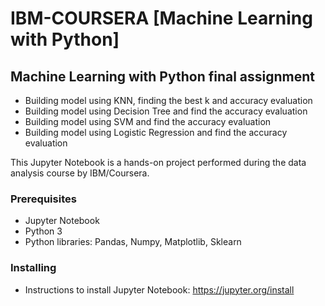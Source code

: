 # IBM-COURSERA [Machine Learning with Python]

## Machine Learning with Python final assignment

- Building model using KNN, finding the best k and accuracy evaluation
- Building model using Decision Tree and find the accuracy evaluation 
- Building model using SVM and find the accuracy evaluation 
- Building model using Logistic Regression and find the accuracy evaluation

This Jupyter Notebook is a hands-on project performed during the data analysis course by IBM/Coursera.

### Prerequisites
- Jupyter Notebook
- Python 3
- Python libraries: Pandas, Numpy, Matplotlib, Sklearn

### Installing
- Instructions to install Jupyter Notebook: https://jupyter.org/install

